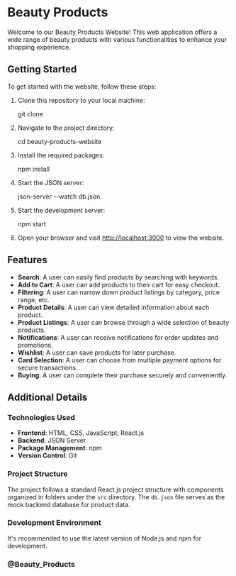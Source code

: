 # Beauty Products 

Welcome to our Beauty Products Website! This web application offers a wide range of beauty products with various functionalities to enhance your shopping experience.

## Getting Started

To get started with the website, follow these steps:

1. Clone this repository to your local machine:

    git clone <repository-url>

2. Navigate to the project directory:

    cd beauty-products-website

3. Install the required packages:

    npm install

4. Start the JSON server:

    json-server --watch db.json

5. Start the development server:

    npm start

6. Open your browser and visit <http://localhost:3000> to view the website.

## Features

- **Search**: A user can easily find products by searching with keywords.
- **Add to Cart**: A user can add products to their cart for easy checkout.
- **Filtering**: A user can narrow down product listings by category, price range, etc.
- **Product Details**: A user can view detailed information about each product.
- **Product Listings**: A user can browse through a wide selection of beauty products.
- **Notifications**: A user can receive notifications for order updates and promotions.
- **Wishlist**: A user can save products for later purchase.
- **Card Selection**: A user can choose from multiple payment options for secure transactions.
- **Buying**: A user can complete their purchase securely and conveniently.

## Additional Details

### Technologies Used

- **Frontend**: HTML, CSS, JavaScript, React.js
- **Backend**: JSON Server
- **Package Management**: npm
- **Version Control**: Git

### Project Structure

The project follows a standard React.js project structure with components organized in folders under the `src` directory. The `db.json` file serves as the mock backend database for product data.

### Development Environment

It's recommended to use the latest version of Node.js and npm for development.

### @Beauty_Products